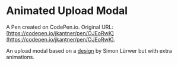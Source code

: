 # Animated Upload Modal

A Pen created on CodePen.io. Original URL: [https://codepen.io/jkantner/pen/OJEoRwK](https://codepen.io/jkantner/pen/OJEoRwK).

An upload modal based on a [design](https://dribbble.com/shots/13926356-Upload-UI/attachments/5536628?mode=media) by Simon Lürwer but with extra animations.